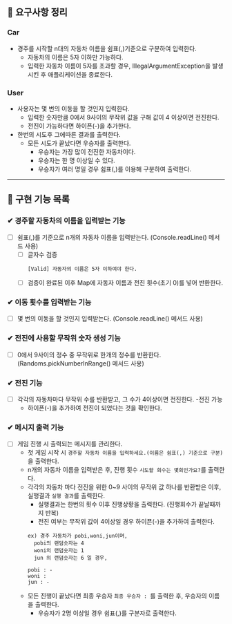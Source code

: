 ## 📝 요구사항 정리

### Car
- 경주를 시작할 n대의 자동차 이름을 쉼표(,)기준으로 구분하여 입력한다.
  - 자동차의 이름은 5자 이하만 가능하다.
  - 입력한 자동차 이름이 5자를 초과할 경우, IllegalArgumentException을 발생시킨 후 애플리케이션을 종료한다.

### User

- 사용자는 몇 번의 이동을 할 것인지 입력한다.
    - 입력한 숫자만큼 0에서 9사이의 무작위 값을 구해 값이 4 이상이면 전진한다.
    - 전진이 가능하다면 하이픈(-)을 추가한다.
- 한번의 시도후 그에따른 결과를 출력한다.
  - 모든 시도가 끝났다면 우승자를 출력한다.
    - 우승자는 가장 많이 전진한 자동차이다.
    - 우승자는 한 명 이상일 수 있다.
    - 우승자가 여러 명일 경우 쉼표(,)를 이용해 구분하여 출력한다.

---

## 🌟 구현 기능 목록

### ✔ 경주할 자동차의 이름을 입력받는 기능

- [ ] 쉼표(,)를 기준으로 n개의 자동차 이름을 입력받는다. (Console.readLine() 메서드 사용)
  - [ ] 글자수 검증
    ```
    [Valid] 자동자의 이름은 5자 이하여야 한다.
    ```
  - [ ] 검증이 완료된 이후 Map에 자동자 이름과 전진 횟수(초기 0)를 넣어 반환한다.
### ✔ 이동 횟수를 입력받는 기능
  - [ ] 몇 번의 이동을 할 것인지 입력받는다. (Console.readLine() 메서드 사용)

### ✔ 전진에 사용할 무작위 숫자 생성 기능
  - [ ] 0에서 9사이의 정수 중 무작위로 한개의 정수를 반환한다. (Randoms.pickNumberInRange() 메서드 사용)

### ✔ 전진 기능
  - [ ] 각각의 자동차마다 무작위 수를 반환받고, 그 수가 4이상이면 전진한다.
    -전진 가능
      - 하이픈(-)을 추가하여 전진이 되었다는 것을 확인한다.
### ✔ 메시지 출력 기능
- [ ] 게임 진행 시 출력되는 메시지를 관리한다.
    - 첫 게임 시작 시 `경주할 자동차 이름을 입력하세요.(이름은 쉼표(,) 기준으로 구분)`을 출력한다.
    - n개의 자동차 이름을 입력받은 후, 진행 횟수 `시도할 회수는 몇회인가요?`를 출력한다.
    - 각각의 자동차 마다 전진을 위한 0~9 사이의 무작위 값 하나를 반환받은 이후, 실행결과 `실행 결과`를 출력한다.
      - 실행결과는 한번의 횟수 이후 진행상황을 출력한다. (진행회수가 끝날때까지 반복)
      - 전진 여부는 무작위 값이 4이상일 경우 하이픈(-)을 추가하여 출력한다.
      ```
      ex) 경주 자동차가 pobi,woni,jun이며,
        pobi의 랜덤숫자는 4
        woni의 랜덤숫자는 1
        jun 의 랜덤숫자는 6 일 경우,
      
      pobi : -
      woni : 
      jun : -
      ```
    - 모든 진행이 끝났다면 최종 우승자 `최종 우승자 : `를 출력한 후, 우승자의 이름을 출력한다.
      - 우승자가 2명 이상일 경우 쉼표(,)를 구분자로 출력한다.
